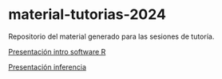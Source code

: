 # material-tutorias-2024
Repositorio del material generado para las sesiones de tutoría. 

[Presentación intro software R](https://mafenunez.github.io/material-tutorias-2024/presentacion.html#/acompa%C3%B1amiento-estad%C3%ADstica-correlacional-software-rstudio)

[Presentación inferencia](https://mafenunez.github.io/material-tutorias-2024/presentacion_inferencia.html)

